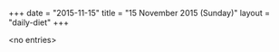 +++
date = "2015-11-15"
title = "15 November 2015 (Sunday)"
layout = "daily-diet"
+++


\<no entries\>

